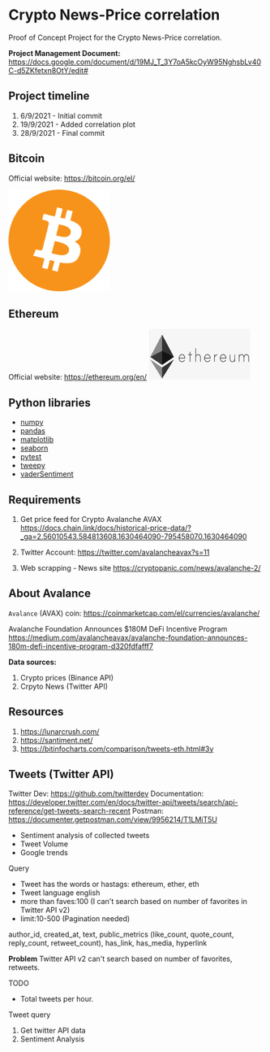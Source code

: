 # Crypto News-Price correlation

Proof of Concept Project for the Crypto News-Price correlation.

**Project Management Document:** <https://docs.google.com/document/d/19MJ_T_3Y7oA5kcOyW95NghsbLv40C-d5ZKfetxn8OtY/edit#>

## Project timeline

1. 6/9/2021 - Initial commit
2. 19/9/2021 - Added correlation plot
3. 28/9/2021 - Final commit

## Bitcoin
Official website: https://bitcoin.org/el/

<img src="https://github.com/lazaros-23/crypto-news-price-correlation/blob/main/assets/btc_logo.png" width="200" height="200" />

## Ethereum

Official website: <https://ethereum.org/en/>
<img src="https://github.com/lazaros-23/crypto-news-price-correlation/blob/main/assets/ethereum_logo.png" width="200" height="100" />

## Python libraries

* [numpy](https://numpy.org/)
* [pandas](https://pandas.pydata.org/)
* [matplotlib](https://matplotlib.org/)
* [seaborn](https://seaborn.pydata.org/)
* [pytest](https://docs.pytest.org/)
* [tweepy](https://docs.tweepy.org/en/latest/index.html)
* [vaderSentiment](https://pypi.org/project/vaderSentiment/)

## Requirements

1. Get price feed for Crypto Avalanche AVAX
<https://docs.chain.link/docs/historical-price-data/?_ga=2.56010543.584813608.1630464090-795458070.1630464090>

2. Twitter Account:
<https://twitter.com/avalancheavax?s=11>

3. Web scrapping - News site
<https://cryptopanic.com/news/avalanche-2/>

## About Avalance

`Avalance` (AVAX) coin: <https://coinmarketcap.com/el/currencies/avalanche/>

Avalanche Foundation Announces $180M DeFi Incentive Program
<https://medium.com/avalancheavax/avalanche-foundation-announces-180m-defi-incentive-program-d320fdfafff7>

**Data sources:**

1. Crypto prices (Binance API)
2. Crpyto News (Twitter API)

## Resources

1. https://lunarcrush.com/
2. https://santiment.net/
3. https://bitinfocharts.com/comparison/tweets-eth.html#3y

## Tweets (Twitter API)

Twitter Dev: https://github.com/twitterdev
Documentation: https://developer.twitter.com/en/docs/twitter-api/tweets/search/api-reference/get-tweets-search-recent
Postman: https://documenter.getpostman.com/view/9956214/T1LMiT5U

* Sentiment analysis of collected tweets
* Tweet Volume
* Google trends

Query

* Tweet has the words or hastags: ethereum, ether, eth
* Tweet language english
* more than faves:100 (I can't search based on number of favorites in Twitter API v2)
* limit:10-500 (Pagination needed)

author_id, created_at, text, public_metrics (like_count, quote_count, reply_count, retweet_count), has_link, has_media, hyperlink

**Problem**
Twitter API v2 can't search based on number of favorites, retweets.

TODO
 
* Total tweets per hour.

Tweet query

1. Get twitter API data
2. Sentiment Analysis
